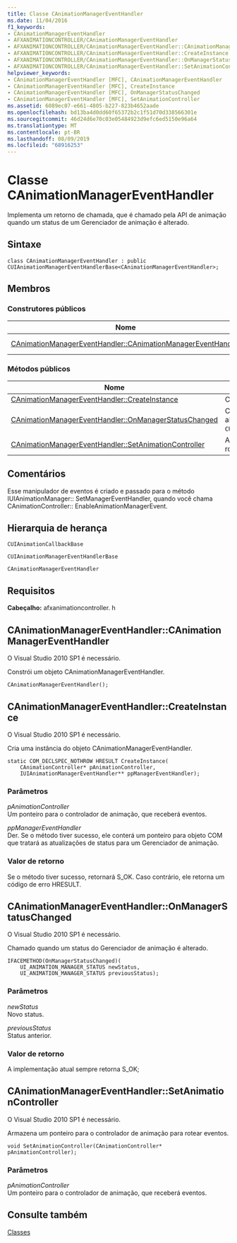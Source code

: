 ```yaml
---
title: Classe CAnimationManagerEventHandler
ms.date: 11/04/2016
f1_keywords:
- CAnimationManagerEventHandler
- AFXANIMATIONCONTROLLER/CAnimationManagerEventHandler
- AFXANIMATIONCONTROLLER/CAnimationManagerEventHandler::CAnimationManagerEventHandler
- AFXANIMATIONCONTROLLER/CAnimationManagerEventHandler::CreateInstance
- AFXANIMATIONCONTROLLER/CAnimationManagerEventHandler::OnManagerStatusChanged
- AFXANIMATIONCONTROLLER/CAnimationManagerEventHandler::SetAnimationController
helpviewer_keywords:
- CAnimationManagerEventHandler [MFC], CAnimationManagerEventHandler
- CAnimationManagerEventHandler [MFC], CreateInstance
- CAnimationManagerEventHandler [MFC], OnManagerStatusChanged
- CAnimationManagerEventHandler [MFC], SetAnimationController
ms.assetid: 6089ec07-e661-4805-b227-823b4652aade
ms.openlocfilehash: bd13ba4d0dd60f65372b2c1f51d70d338566301e
ms.sourcegitcommit: 46d24d6e70c03e05484923d9efc6ed5150e96a64
ms.translationtype: MT
ms.contentlocale: pt-BR
ms.lasthandoff: 08/09/2019
ms.locfileid: "68916253"
---
```

# <a name="canimationmanagereventhandler-class"></a>Classe CAnimationManagerEventHandler

Implementa um retorno de chamada, que é chamado pela API de animação quando um status de um Gerenciador de animação é alterado.

## <a name="syntax"></a>Sintaxe

```
class CAnimationManagerEventHandler : public CUIAnimationManagerEventHandlerBase<CAnimationManagerEventHandler>;
```

## <a name="members"></a>Membros

### <a name="public-constructors"></a>Construtores públicos

|Nome|Descrição|
|----------|-----------------|
|[CAnimationManagerEventHandler::CAnimationManagerEventHandler](#canimationmanagereventhandler)|Constrói um objeto `CAnimationManagerEventHandler`.|

### <a name="public-methods"></a>Métodos públicos

|Nome|Descrição|
|----------|-----------------|
|[CAnimationManagerEventHandler::CreateInstance](#createinstance)|Cria uma instância do `CAnimationManagerEventHandler` objeto.|
|[CAnimationManagerEventHandler::OnManagerStatusChanged](#onmanagerstatuschanged)|Chamado quando um status do Gerenciador de animação é alterado. (Substitui `CUIAnimationManagerEventHandlerBase::OnManagerStatusChanged`.)|
|[CAnimationManagerEventHandler::SetAnimationController](#setanimationcontroller)|Armazena um ponteiro para o controlador de animação para rotear eventos.|

## <a name="remarks"></a>Comentários

Esse manipulador de eventos é criado e passado para o método IUIAnimationManager:: SetManagerEventHandler, quando você chama CAnimationController:: EnableAnimationManagerEvent.

## <a name="inheritance-hierarchy"></a>Hierarquia de herança

`CUIAnimationCallbackBase`

`CUIAnimationManagerEventHandlerBase`

`CAnimationManagerEventHandler`

## <a name="requirements"></a>Requisitos

**Cabeçalho:** afxanimationcontroller. h

##  <a name="canimationmanagereventhandler"></a>CAnimationManagerEventHandler::CAnimationManagerEventHandler

O Visual Studio 2010 SP1 é necessário.

Constrói um objeto CAnimationManagerEventHandler.

```
CAnimationManagerEventHandler();
```

##  <a name="createinstance"></a>  CAnimationManagerEventHandler::CreateInstance

O Visual Studio 2010 SP1 é necessário.

Cria uma instância do objeto CAnimationManagerEventHandler.

```
static COM_DECLSPEC_NOTHROW HRESULT CreateInstance(
    CAnimationController* pAnimationController,
    IUIAnimationManagerEventHandler** ppManagerEventHandler);
```

### <a name="parameters"></a>Parâmetros

*pAnimationController*<br/>
Um ponteiro para o controlador de animação, que receberá eventos.

*ppManagerEventHandler*<br/>
Der. Se o método tiver sucesso, ele conterá um ponteiro para objeto COM que tratará as atualizações de status para um Gerenciador de animação.

### <a name="return-value"></a>Valor de retorno

Se o método tiver sucesso, retornará S_OK. Caso contrário, ele retorna um código de erro HRESULT.

##  <a name="onmanagerstatuschanged"></a>CAnimationManagerEventHandler::OnManagerStatusChanged

O Visual Studio 2010 SP1 é necessário.

Chamado quando um status do Gerenciador de animação é alterado.

```
IFACEMETHOD(OnManagerStatusChanged)(
    UI_ANIMATION_MANAGER_STATUS newStatus,
    UI_ANIMATION_MANAGER_STATUS previousStatus);
```

### <a name="parameters"></a>Parâmetros

*newStatus*<br/>
Novo status.

*previousStatus*<br/>
Status anterior.

### <a name="return-value"></a>Valor de retorno

A implementação atual sempre retorna S_OK;

##  <a name="setanimationcontroller"></a>  CAnimationManagerEventHandler::SetAnimationController

O Visual Studio 2010 SP1 é necessário.

Armazena um ponteiro para o controlador de animação para rotear eventos.

```
void SetAnimationController(CAnimationController* pAnimationController);
```

### <a name="parameters"></a>Parâmetros

*pAnimationController*<br/>
Um ponteiro para o controlador de animação, que receberá eventos.

## <a name="see-also"></a>Consulte também

[Classes](../../mfc/reference/mfc-classes.md)
